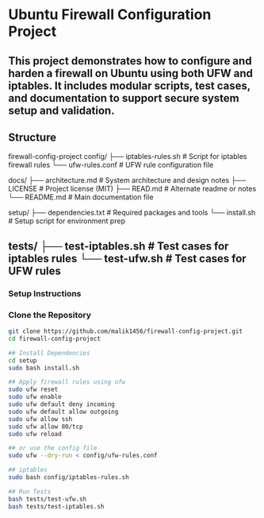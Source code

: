 # Ubuntu Firewall Configuration Project 
This project demonstrates how to configure and harden a firewall on Ubuntu using both UFW and iptables. It includes modular scripts, test cases, and documentation to support secure system setup and validation.
---
## Structure
firewall-config-project
config/ ├── iptables-rules.sh # Script for iptables firewall rules └── ufw-rules.conf # UFW rule configuration file

docs/ ├── architecture.md # System architecture and design notes ├── LICENSE # Project license (MIT) ├── READ.md # Alternate readme or notes └── README.md # Main documentation file

setup/ ├── dependencies.txt # Required packages and tools └── install.sh # Setup script for environment prep

tests/ ├── test-iptables.sh # Test cases for iptables rules └── test-ufw.sh # Test cases for UFW rules
---
### Setup Instructions
### Clone the Repository

```bash
git clone https://github.com/malik1456/firewall-config-project.git
cd firewall-config-project
```
```bash
## Install Dependencies
cd setup
sudo bash install.sh
```
```bash
## Apply firewall rules using ufw
sudo ufw reset
sudo ufw enable
sudo ufw default deny incoming
sudo ufw default allow outgoing
sudo ufw allow ssh
sudo ufw allow 80/tcp
sudo ufw reload
```
```bash
## or use the config file
sudo ufw --dry-run < config/ufw-rules.conf
```
```bash
## iptables
sudo bash config/iptables-rules.sh
```
```bash
## Run Tests
bash tests/test-ufw.sh
bash tests/test-iptables.sh
```



